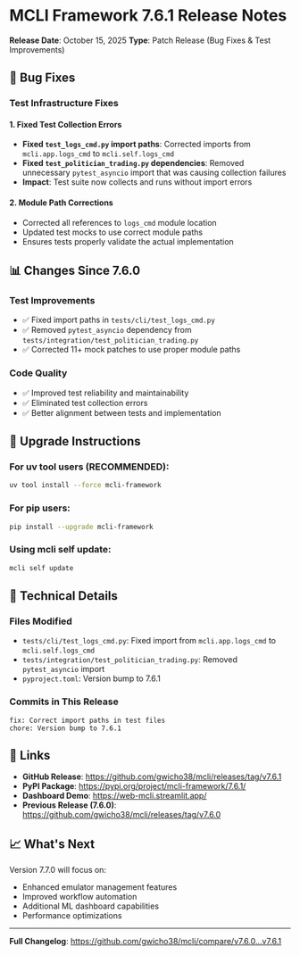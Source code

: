 # MCLI Framework 7.6.1 Release Notes

**Release Date**: October 15, 2025
**Type**: Patch Release (Bug Fixes & Test Improvements)

## 🐛 Bug Fixes

### Test Infrastructure Fixes

#### 1. Fixed Test Collection Errors
- **Fixed `test_logs_cmd.py` import paths**: Corrected imports from `mcli.app.logs_cmd` to `mcli.self.logs_cmd`
- **Fixed `test_politician_trading.py` dependencies**: Removed unnecessary `pytest_asyncio` import that was causing collection failures
- **Impact**: Test suite now collects and runs without import errors

#### 2. Module Path Corrections
- Corrected all references to `logs_cmd` module location
- Updated test mocks to use correct module paths
- Ensures tests properly validate the actual implementation

## 📊 Changes Since 7.6.0

### Test Improvements
- ✅ Fixed import paths in `tests/cli/test_logs_cmd.py`
- ✅ Removed `pytest_asyncio` dependency from `tests/integration/test_politician_trading.py`
- ✅ Corrected 11+ mock patches to use proper module paths

### Code Quality
- ✅ Improved test reliability and maintainability
- ✅ Eliminated test collection errors
- ✅ Better alignment between tests and implementation

## 🚀 Upgrade Instructions

### For uv tool users (RECOMMENDED):
```bash
uv tool install --force mcli-framework
```

### For pip users:
```bash
pip install --upgrade mcli-framework
```

### Using mcli self update:
```bash
mcli self update
```

## 📝 Technical Details

### Files Modified
- `tests/cli/test_logs_cmd.py`: Fixed import from `mcli.app.logs_cmd` to `mcli.self.logs_cmd`
- `tests/integration/test_politician_trading.py`: Removed `pytest_asyncio` import
- `pyproject.toml`: Version bump to 7.6.1

### Commits in This Release
```
fix: Correct import paths in test files
chore: Version bump to 7.6.1
```

## 🔗 Links

- **GitHub Release**: https://github.com/gwicho38/mcli/releases/tag/v7.6.1
- **PyPI Package**: https://pypi.org/project/mcli-framework/7.6.1/
- **Dashboard Demo**: https://web-mcli.streamlit.app/
- **Previous Release (7.6.0)**: https://github.com/gwicho38/mcli/releases/tag/v7.6.0

## 📈 What's Next

Version 7.7.0 will focus on:
- Enhanced emulator management features
- Improved workflow automation
- Additional ML dashboard capabilities
- Performance optimizations

---

**Full Changelog**: https://github.com/gwicho38/mcli/compare/v7.6.0...v7.6.1
